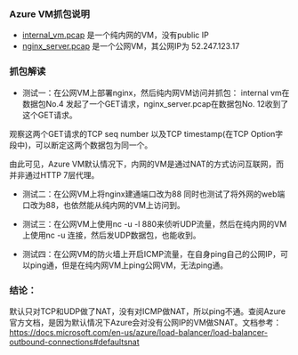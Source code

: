 ### Azure VM抓包说明
* [internal_vm.pcap](internal_vm.pcap) 是一个纯内网的VM，没有public IP
* [nginx_server.pcap](nginx_server.pcap) 是一个公网VM，其公网IP为 52.247.123.17

### 抓包解读

* 测试一：在公网VM上部署nginx，然后纯内网VM访问并抓包：
internal vm在数据包No.4 发起了一个GET请求，nginx_server.pcap在数据包No. 12收到了这个GET请求。

观察这两个GET请求的TCP seq number 以及TCP timestamp(在TCP Option字段中)，可以断定这两个数据包为同一个。

由此可见，Azure VM默认情况下，内网的VM是通过NAT的方式访问互联网，而并非通过HTTP 7层代理。

* 测试二：在公网VM上将nginx建通端口改为88
同时也测试了将外网的web端口改为88，也依然能从纯内网的VM上访问到。

* 测试三：在公网VM上使用nc -u -l 880来侦听UDP流量，然后在纯内网的VM上使用nc -u 连接，然后发UDP数据包，也能收到。

* 测试四：在公网VM的防火墙上开启ICMP流量，在自身ping自己的公网IP，可以ping通，但是在纯内网VM上ping公网VM，无法ping通。

### 结论：
默认只对TCP和UDP做了NAT，没有对ICMP做NAT，所以ping不通。查阅Azure官方文档，是因为默认情况下Azure会对没有公网IP的VM做SNAT。文档参考：
https://docs.microsoft.com/en-us/azure/load-balancer/load-balancer-outbound-connections#defaultsnat


